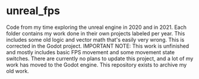 # unreal_fps
Code from my time exploring the unreal engine in 2020 and in 2021. Each folder contains my work done in their own projects labeled per year. This includes some old logic and vector math that's easily very wrong. This is corrected in the Godot project.
IMPORTANT NOTE: This work is unfinished and mostly includes basic FPS movement and some movement state switches.
There are currently no plans to update this project, and a lot of my work has moved to the Godot engine. This repository exists to archive my old work.
